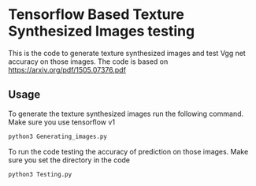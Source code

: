 # Tensorflow Based Texture Synthesized Images testing
This is the code to generate texture synthesized images and test Vgg net accuracy on those images.
The code is based on https://arxiv.org/pdf/1505.07376.pdf

## Usage
To generate the texture synthesized images run the following command. Make sure you use tensorflow v1
```python
python3 Generating_images.py
```
To run the code testing the accuracy of prediction on those images. Make sure you set the directory in the code
```python
python3 Testing.py
```
